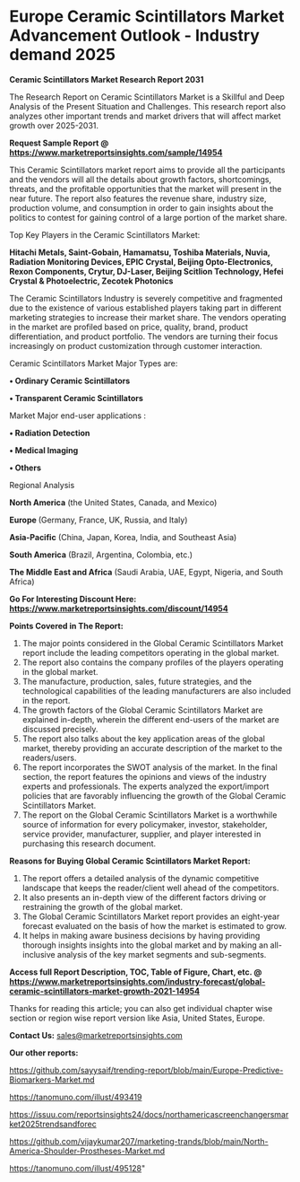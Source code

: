  # Europe Ceramic Scintillators Market Advancement Outlook - Industry demand 2025

<strong>Ceramic Scintillators Market Research Report 2031</strong>

The Research Report on Ceramic Scintillators Market is a Skillful and Deep Analysis of the Present Situation and Challenges. This research report also analyzes other important trends and market drivers that will affect market growth over 2025-2031.

<strong>Request Sample Report @ <a href=https://www.marketreportsinsights.com/sample/14954>https://www.marketreportsinsights.com/sample/14954</a></strong>

This Ceramic Scintillators market report aims to provide all the participants and the vendors will all the details about growth factors, shortcomings, threats, and the profitable opportunities that the market will present in the near future. The report also features the revenue share, industry size, production volume, and consumption in order to gain insights about the politics to contest for gaining control of a large portion of the market share.

Top Key Players in the Ceramic Scintillators Market:

<strong>Hitachi Metals, Saint-Gobain, Hamamatsu, Toshiba Materials, Nuvia, Radiation Monitoring Devices, EPIC Crystal, Beijing Opto-Electronics, Rexon Components, Crytur, DJ-Laser, Beijing Scitlion Technology, Hefei Crystal & Photoelectric, Zecotek Photonics</strong>

The Ceramic Scintillators Industry is severely competitive and fragmented due to the existence of various established players taking part in different marketing strategies to increase their market share. The vendors operating in the market are profiled based on price, quality, brand, product differentiation, and product portfolio. The vendors are turning their focus increasingly on product customization through customer interaction.

Ceramic Scintillators Market Major Types are:

<strong>• Ordinary Ceramic Scintillators

• Transparent Ceramic Scintillators</strong>

Market Major end-user applications :

<strong>• Radiation Detection

• Medical Imaging

• Others</strong>

Regional Analysis

</u><strong><b>North America</b></strong> (the United States, Canada, and Mexico)

<strong><b>Europe </b></strong>(Germany, France, UK, Russia, and Italy)

<strong><b>Asia-Pacific</b></strong> (China, Japan, Korea, India, and Southeast Asia)

<strong><b>South America</b></strong> (Brazil, Argentina, Colombia, etc.)

<strong><b>The Middle East and Africa</b></strong> (Saudi Arabia, UAE, Egypt, Nigeria, and South Africa)

<strong>Go For Interesting Discount Here: <a href=https://www.marketreportsinsights.com/discount/14954>https://www.marketreportsinsights.com/discount/14954</a></strong>

<strong>Points Covered in The Report:</strong>
<ol>
  <li>The major points considered in the Global Ceramic Scintillators Market report include the leading competitors operating in the global market.</li>
  <li>The report also contains the company profiles of the players operating in the global market.</li>
  <li>The manufacture, production, sales, future strategies, and the technological capabilities of the leading manufacturers are also included in the report.</li>
  <li>The growth factors of the Global Ceramic Scintillators Market are explained in-depth, wherein the different end-users of the market are discussed precisely.</li>
  <li>The report also talks about the key application areas of the global market, thereby providing an accurate description of the market to the readers/users.</li>
  <li>The report incorporates the SWOT analysis of the market. In the final section, the report features the opinions and views of the industry experts and professionals. The experts analyzed the export/import policies that are favorably influencing the growth of the Global Ceramic Scintillators Market.</li>
  <li>The report on the Global Ceramic Scintillators Market is a worthwhile source of information for every policymaker, investor, stakeholder, service provider, manufacturer, supplier, and player interested in purchasing this research document.</li>
</ol>
<strong>Reasons for Buying Global Ceramic Scintillators Market Report:</strong>

<ol>
  <li>The report offers a detailed analysis of the dynamic competitive landscape that keeps the reader/client well ahead of the competitors.</li>
  <li>It also presents an in-depth view of the different factors driving or restraining the growth of the global market.</li>
  <li>The Global Ceramic Scintillators Market report provides an eight-year forecast evaluated on the basis of how the market is estimated to grow.</li>
  <li>It helps in making aware business decisions by having providing thorough insights insights into the global market and by making an all-inclusive analysis of the key market segments and sub-segments.</li>
</ol>
<strong>Access full Report Description, TOC, Table of Figure, Chart, etc. @ <a href=https://www.marketreportsinsights.com/industry-forecast/global-ceramic-scintillators-market-growth-2021-14954>https://www.marketreportsinsights.com/industry-forecast/global-ceramic-scintillators-market-growth-2021-14954</a></strong>


Thanks for reading this article; you can also get individual chapter wise section or region wise report version like Asia, United States, Europe.

<strong>Contact Us:</strong>
sales@marketreportsinsights.com

<strong>Our other reports:</strong>

<a href=https://github.com/sayysaif/trending-report/blob/main/Europe-Predictive-Biomarkers-Market.md>https://github.com/sayysaif/trending-report/blob/main/Europe-Predictive-Biomarkers-Market.md</a>

<a href=https://tanomuno.com/illust/493419>https://tanomuno.com/illust/493419</a>

<a href=https://issuu.com/reportsinsights24/docs/northamericascreenchangersmarket2025trendsandforec>https://issuu.com/reportsinsights24/docs/northamericascreenchangersmarket2025trendsandforec</a>

<a href=https://github.com/vijaykumar207/marketing-trands/blob/main/North-America-Shoulder-Prostheses-Market.md>https://github.com/vijaykumar207/marketing-trands/blob/main/North-America-Shoulder-Prostheses-Market.md</a>

<a href=https://tanomuno.com/illust/495128>https://tanomuno.com/illust/495128</a>"
